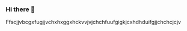 ### Hi there 👋

<!--
**Samiidog/samiidog** is a ✨ _special_ ✨ repository because its `README.md` (this file) appears on your GitHub profile.

Here are some ideas to get you started:

- 🔭 I’m currently working on ...
- 🌱 I’m currently learning ...
- 👯 I’m looking to collaborate on ...
- 🤔 I’m looking for help with ...
- 💬 Ask me about ...
- 📫 How to reach me: ...
- 😄 Pronouns: ...
- ⚡ Fun fact: ...
-->
Ffscjjvbcgxfugjjvchxhxggxhckvvjvjchchfuufgigkjcxhdhduifgjjchchcjcjv
